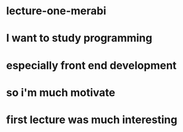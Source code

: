 # lecture-one-merabi

# I want to study programming

# especially front end development

# so i'm much motivate

# first lecture was much interesting